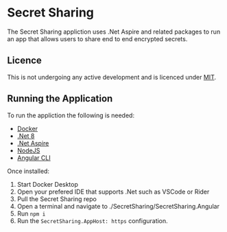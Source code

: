 # Secret Sharing
The Secret Sharing appliction uses .Net Aspire and related packages to run an app that allows users to share end to end encrypted secrets.

## Licence
This is not undergoing any active development and is licenced under [MIT](https://choosealicense.com/licenses/mit/).

## Running the Application
To run the appliction the following is needed:
- [Docker](https://docs.docker.com/engine/install/)
- [.Net 8](https://dotnet.microsoft.com/en-us/download/dotnet/8.0)
- [.Net Aspire](https://learn.microsoft.com/en-us/dotnet/aspire/fundamentals/setup-tooling?tabs=linux&pivots=visual-studio#install-net-aspire)
- [NodeJS](https://nodejs.org/en/download/package-manager)
- [Angular CLI](https://v17.angular.io/cli)

Once installed:
1. Start Docker Desktop
2. Open your prefered IDE that supports .Net such as VSCode or Rider
3. Pull the Secret Sharing repo
4. Open a terminal and navigate to ./SecretSharing/SecretSharing.Angular
5. Run `npm i`
7. Run the `SecretSharing.AppHost: https` configuration.
